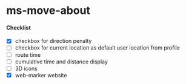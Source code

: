 # ms-move-about

#### Checklist
- [x] checkbox for direction penalty
- [ ] checkbox for current location as default user location from profile
- [ ] route time
- [ ] cumulative time and distance display 
- [ ] 3D icons
- [x] web-marker website
